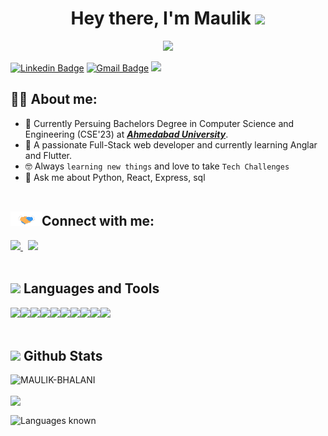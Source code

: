 <h1 align="center">Hey there, I'm Maulik <img src="https://raw.githubusercontent.com/MartinHeinz/MartinHeinz/master/wave.gif" width="35px"></a></h1>

<p align="center">
  <a href="https://github.com/DenverCoder1/readme-typing-svg"><img src="https://readme-typing-svg.herokuapp.com?font=Time+New+Roman&color=cyan&size=25&center=true&vCenter=true&width=500&height=120&lines=Computer+Science+Engineer...&hearts;++;Passionate+Full-Stack+Web+Developer,;Love+to+learn+new+Technologies..<3"></a>
</p>

[![Linkedin Badge](https://img.shields.io/badge/-maulikbhalani-blue?style=flat-square&logo=Linkedin&logoColor=white&link=https://www.linkedin.com/in/maulik-bhalani/)](https://www.linkedin.com/in/maulik-bhalani/)
[![Gmail Badge](https://img.shields.io/badge/-bhalanimaulikkumar2018@gmail.com-c14438?style=flat-square&logo=Gmail&logoColor=white&link=mailto:bhalanimaulikkumar2018@gmail.com)](mailto:bhalanimaulikkumar2018@gmail.com)
![](https://visitor-badge.glitch.me/badge?page_id=MaulikBhalani.MaulikBhalani)

## :sassy_man: About me:
- 🏫 Currently Persuing Bachelors Degree in Computer Science and Engineering (CSE'23) at [***Ahmedabad University***](https://ahduni.edu.in/).
- 🌱 A passionate Full-Stack web developer and currently learning Anglar and Flutter.
- :nerd_face: Always `learning new things` and love to take `Tech Challenges`
- 💬 Ask me about Python, React, Express, sql
<br /><br />

## <img src="https://github.com/0xAbdulKhalid/0xAbdulKhalid/raw/main/assets/mdImages/handshake.gif" width ="50">Connect with me:

<a href="https://www.linkedin.com/in/maulik-bhalani/">
    <img height="40" src="https://cdn2.iconfinder.com/data/icons/social-icon-3/512/social_style_3_in-306.png"/>
</a> &nbsp;
<a href="https://www.instagram.com/bhalani_maulik/">
    <img height="40" src="https://cdn2.iconfinder.com/data/icons/social-icons-33/128/Instagram-512.png"/>
</a>
<br /><br />

## <img src="https://media2.giphy.com/media/QssGEmpkyEOhBCb7e1/giphy.gif?cid=ecf05e47a0n3gi1bfqntqmob8g9aid1oyj2wr3ds3mg700bl&rid=giphy.gif" width ="25"><b> Languages and Tools</b>

<img height=50 src="https://cdn.jsdelivr.net/gh/devicons/devicon/icons/python/python-original.svg"/><img height=50 src="https://cdn.jsdelivr.net/gh/devicons/devicon/icons/c/c-original.svg"/><img height=50 src="https://cdn.jsdelivr.net/gh/devicons/devicon/icons/react/react-original.svg" /><img height=50 src="https://cdn.jsdelivr.net/gh/devicons/devicon/icons/html5/html5-original.svg" /><img height=50 src="https://cdn.jsdelivr.net/gh/devicons/devicon/icons/css3/css3-original.svg" /><img height=50 src="https://cdn.jsdelivr.net/gh/devicons/devicon/icons/express/express-original.svg" /><img height=50 src="https://cdn.jsdelivr.net/gh/devicons/devicon/icons/git/git-plain.svg"/><img height=50 src="https://cdn.jsdelivr.net/gh/devicons/devicon/icons/github/github-original.svg"/><img height=50 src="https://cdn.jsdelivr.net/gh/devicons/devicon/icons/canva/canva-original.svg"/><img height=50 src="https://cdn.jsdelivr.net/gh/devicons/devicon/icons/figma/figma-original.svg"/>
<br /><br />

## <img src="https://media.giphy.com/media/iY8CRBdQXODJSCERIr/giphy.gif" width="35"><b> Github Stats </b>
<p> <img src="https://github-readme-stats.vercel.app/api?username=MaulikBhalani&show_icons=true&count_private=true&theme=radical" alt="MAULIK-BHALANI" />

<p><img align="center" src="https://github-readme-streak-stats.herokuapp.com/?user=MaulikBhalani&theme=radical" /></p>

<p><img align="center" src="https://github-readme-stats.vercel.app/api/top-langs?username=MaulikBhalani&show_icons=true&locale=en&layout=compact&theme=radical" alt="Languages known" /></p>
